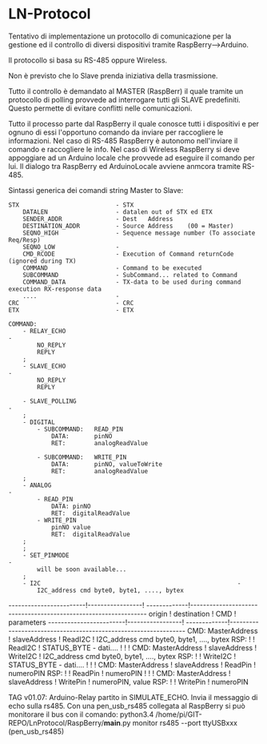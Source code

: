 # LN-Protocol
Tentativo di implementazione un protocollo di comunicazione per la gestione ed il controllo di diversi dispositivi tramite RaspBerry-->Arduino.

Il protocollo si basa su RS-485 oppure Wireless.

Non è previsto che lo Slave prenda iniziativa della trasmissione.

Tutto il controllo è demandato al MASTER (RaspBerr) il quale tramite un protocollo di polling provvede ad interrogare tutti gli SLAVE predefiniti. Questo permette di evitare conflitti nelle comunicazioni.

Tutto il processo parte dal RaspBerry il quale conosce tutti i dispositivi e per ognuno di essi l'opportuno comando da inviare per raccogliere le informazioni.
Nel caso di RS-485 RaspBerry è autonomo nell'inviare il comando e raccogliere le info.
Nel caso di Wireless RaspBerry si deve appoggiare ad un Arduino locale che provvede ad eseguire il comando per lui. Il dialogo tra RaspBerry ed ArduinoLocale avviene anmcora tramite RS-485.


Sintassi generica dei comandi string Master to Slave:

    STX                           - STX
        DATALEN                   - datalen out of STX ed ETX
        SENDER_ADDR               - Dest   Address
        DESTINATION_ADDR          - Source Address    (00 = Master)
        SEQNO_HIGH                - Sequence message number (To associate Req/Resp)
        SEQNO_LOW                 -
        CMD_RCODE                 - Execution of Command returnCode (ignored during TX)
        COMMAND                   - Command to be executed
        SUBCOMMAND                - SubCommand... related to Command
        COMMAND_DATA              - TX-data to be used during command execution RX-response data
        ....                      -
    CRC                           - CRC
    ETX                           - ETX

    COMMAND:
        - RELAY_ECHO                                                        -
            NO_REPLY
            REPLY
        ;
        - SLAVE_ECHO                                                        -
            NO_REPLY
            REPLY

        - SLAVE_POLLING                                                     -
        ;
        - DIGITAL
            - SUBCOMMAND:   READ_PIN
                DATA:       pinNO
                RET:        analogReadValue

            - SUBCOMMAND:   WRITE_PIN
                DATA:       pinNO, valueToWrite
                RET:        analogReadValue
        ;
        - ANALOG                                                          -
            - READ_PIN
                DATA: pinNO
                RET:  digitalReadValue
            - WRITE_PIN
                pinNO value
                RET:  digitalReadValue
        ;
        ;
        - SET_PINMODE                                                       -
            will be soon available...
        ;
        - I2C                                                       -
            I2C_address cmd byte0, byte1, ...., bytex


------------------------!-----------------! -------------!----------------------------------------------------------------
           origin       !    destination  !   CMD        ! parameters
------------------------!-----------------! -------------!----------------------------------------------------------------
    CMD: MasterAddress  ! slaveAddress    !  ReadI2C     ! I2C_address cmd byte0, byte1, ...., bytex
    RSP:                !                 !  ReadI2C     ! STATUS_BYTE - dati....
                        !                 !              !
    CMD: MasterAddress  ! slaveAddress    !  WriteI2C    ! I2C_address cmd byte0, byte1, ...., bytex
    RSP:                !                 !  WriteI2C    ! STATUS_BYTE - dati....
                        !                 !              !
    CMD: MasterAddress  ! slaveAddress    !  ReadPin     ! numeroPIN
    RSP:                !                 !  ReadPin     ! numeroPIN
                        !                 !              !
    CMD: MasterAddress  ! slaveAddress    !  WritePin    ! numeroPIN, value
    RSP:                !                 !  WritePin    ! numeroPIN



TAG v01.07:
    Arduino-Relay partito in SIMULATE_ECHO. Invia il messaggio di echo sulla rs485. Con una pen_usb_rs485 collegata al RaspBerry si può monitorare il bus con il comando:
    python3.4 /home/pi/GIT-REPO/LnProtocol/RaspBerry/__main__.py monitor rs485 --port ttyUSBxxx (pen_usb_rs485)